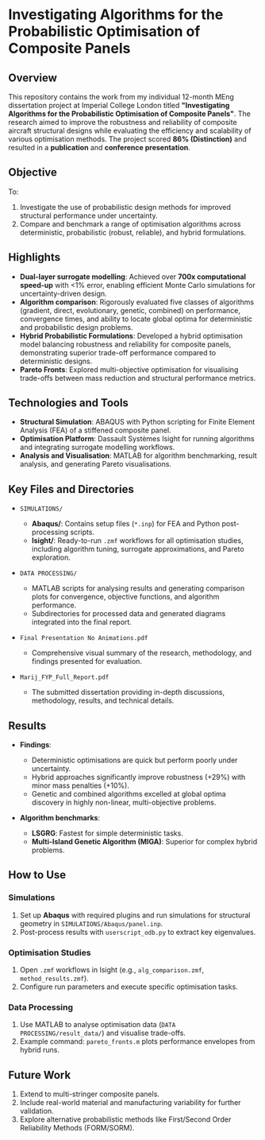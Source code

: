 # Investigating Algorithms for the Probabilistic Optimisation of Composite Panels

## Overview  

This repository contains the work from my individual 12-month MEng dissertation project at Imperial College London titled **"Investigating Algorithms for the Probabilistic Optimisation of Composite Panels"**. The research aimed to improve the robustness and reliability of composite aircraft structural designs while evaluating the efficiency and scalability of various optimisation methods. The project scored **86% (Distinction)** and resulted in a **publication** and **conference presentation**.

## Objective  

To:
1. Investigate the use of probabilistic design methods for improved structural performance under uncertainty.
2. Compare and benchmark a range of optimisation algorithms across deterministic, probabilistic (robust, reliable), and hybrid formulations.

## Highlights  

- **Dual-layer surrogate modelling**: Achieved over **700x computational speed-up** with <1% error, enabling efficient Monte Carlo simulations for uncertainty-driven design.
- **Algorithm comparison**: Rigorously evaluated five classes of algorithms (gradient, direct, evolutionary, genetic, combined) on performance, convergence times, and ability to locate global optima for deterministic and probabilistic design problems.
- **Hybrid Probabilistic Formulations**: Developed a hybrid optimisation model balancing robustness and reliability for composite panels, demonstrating superior trade-off performance compared to deterministic designs.
- **Pareto Fronts**: Explored multi-objective optimisation for visualising trade-offs between mass reduction and structural performance metrics.

## Technologies and Tools  

- **Structural Simulation**: ABAQUS with Python scripting for Finite Element Analysis (FEA) of a stiffened composite panel.
- **Optimisation Platform**: Dassault Systèmes Isight for running algorithms and integrating surrogate modelling workflows.
- **Analysis and Visualisation**: MATLAB for algorithm benchmarking, result analysis, and generating Pareto visualisations.

## Key Files and Directories  

- `SIMULATIONS/`  
  - **Abaqus/**: Contains setup files (`*.inp`) for FEA and Python post-processing scripts.  
  - **Isight/**: Ready-to-run `.zmf` workflows for all optimisation studies, including algorithm tuning, surrogate approximations, and Pareto exploration.
  
- `DATA PROCESSING/`  
  - MATLAB scripts for analysing results and generating comparison plots for convergence, objective functions, and algorithm performance.  
  - Subdirectories for processed data and generated diagrams integrated into the final report.

- `Final Presentation No Animations.pdf`  
  - Comprehensive visual summary of the research, methodology, and findings presented for evaluation.

- `Marij_FYP_Full_Report.pdf`  
  - The submitted dissertation providing in-depth discussions, methodology, results, and technical details.

## Results  

- **Findings**:  
  - Deterministic optimisations are quick but perform poorly under uncertainty.  
  - Hybrid approaches significantly improve robustness (+29%) with minor mass penalties (+10%).  
  - Genetic and combined algorithms excelled at global optima discovery in highly non-linear, multi-objective problems.  

- **Algorithm benchmarks**:  
  - **LSGRG**: Fastest for simple deterministic tasks.  
  - **Multi-Island Genetic Algorithm (MIGA)**: Superior for complex hybrid problems.  

## How to Use  

### Simulations  
1. Set up **Abaqus** with required plugins and run simulations for structural geometry in `SIMULATIONS/Abaqus/panel.inp`.  
2. Post-process results with `userscript_odb.py` to extract key eigenvalues.

### Optimisation Studies  
1. Open `.zmf` workflows in Isight (e.g., `alg_comparison.zmf`, `method_results.zmf`).  
2. Configure run parameters and execute specific optimisation tasks.

### Data Processing  
1. Use MATLAB to analyse optimisation data (`DATA PROCESSING/result_data/`) and visualise trade-offs.  
2. Example command: `pareto_fronts.m` plots performance envelopes from hybrid runs.

## Future Work  

1. Extend to multi-stringer composite panels.  
2. Include real-world material and manufacturing variability for further validation.  
3. Explore alternative probabilistic methods like First/Second Order Reliability Methods (FORM/SORM).  
